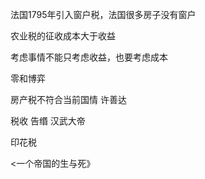 


法国1795年引入窗户税，法国很多房子没有窗户

农业税的征收成本大于收益

考虑事情不能只考虑收益，也要考虑成本

零和博弈

房产税不符合当前国情  许善达

税收  告缗  汉武大帝

印花税

<一个帝国的生与死》
